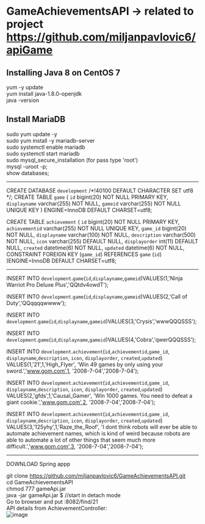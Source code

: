 # GameAchievementsAPI -> related to project https://github.com/miljanpavlovic6/apiGame

Installing Java 8 on CentOS 7
--------------------------------------------------------------------------------------------------------------
yum -y update <br />
yum install java-1.8.0-openjdk <br />
java -version <br />

Install MariaDB
--------------------------------------------------------------------------------------------------------------
sudo yum update -y <br />
sudo yum install -y mariadb-server <br />
sudo systemctl enable mariadb <br />
sudo systemctl start mariadb <br />
sudo mysql_secure_installation (for pass type 'root') <br />
mysql -uroot -p; <br />
show databases; <br />

--------------------------------------------------------------------------------------------------------------
CREATE DATABASE `development` /*!40100 DEFAULT CHARACTER SET utf8 */; 
CREATE TABLE `game` (
  `id` bigint(20) NOT NULL PRIMARY KEY,
  `displayname` varchar(255) NOT NULL,
  `gameid` varchar(255) NOT NULL UNIQUE KEY
) ENGINE=InnoDB DEFAULT CHARSET=utf8; <br />

CREATE TABLE `achievement` (
  `id` bigint(20) NOT NULL PRIMARY KEY,
  `achievementid` varchar(255) NOT NULL UNIQUE KEY,
  `game_id` bigint(20) NOT NULL,
  `displayname` varchar(100) NOT NULL,
  `description` varchar(500) NOT NULL,
  `icon` varchar(255) DEFAULT NULL,
  `displayorder` int(11) DEFAULT NULL,
  `created` datetime(6) NOT NULL,
  `updated` datetime(6) NOT NULL,
  CONSTRAINT FOREIGN KEY (`game_id`) REFERENCES `game` (`id`)
)ENGINE=InnoDB DEFAULT CHARSET=utf8; <br />

--------------------------------------------------------------------------------------------------------------
INSERT INTO `development`.`game`(`id`,`displayname`,`gameid`)VALUES(1,'Ninja Warriot Pro Deluxe Plus','QQtdv4owdT'); <br />

INSERT INTO `development`.`game`(`id`,`displayname`,`gameid`)VALUES(2,'Call of Duty','QQqqqqwwww'); <br />

INSERT INTO `development`.`game`(`id`,`displayname`,`gameid`)VALUES(3,'Crysis','wwwQQQSSS'); <br />

INSERT INTO `development`.`game`(`id`,`displayname`,`gameid`)VALUES(4,'Cobra','qwerQQQSSS'); <br />

INSERT INTO `development`.`achievement`(`id`,`achievementid`,`game_id`, `displayname`,`description`, `icon`, `displayorder`, `created`,`updated`)
VALUES(1,'21',1,'High_Flyer', 'Win 49 games by only using your sword.','www.gom.com',1, '2008-7-04','2008-7-04'); <br />

INSERT INTO `development`.`achievement`(`id`,`achievementid`,`game_id`, `displayname`,`description`, `icon`, `displayorder`, `created`,`updated`)
VALUES(2,'gfds',1,'Causal_Gamer', 'Win 1000 games. You need to defeat a giant cookie.','www.gom.com',2, '2008-7-04','2008-7-04'); <br />

INSERT INTO `development`.`achievement`(`id`,`achievementid`,`game_id`, `displayname`,`description`, `icon`, `displayorder`, `created`,`updated`)
VALUES(3,'125yhy',1,'Raze_the_Roof', 'I dont think robots will ever be able to automate achievement names, which is kind of weird because robots are able to automate a lot of other things that seem much more difficult.','www.gom.com',3, '2008-7-04','2008-7-04'); <br />

--------------------------------------------------------------------------------------------------------------
DOWNLOAD Spring appp

git clone https://github.com/miljanpavlovic6/GameAchievementsAPI.git <br />
cd GameAchievementsAPI <br />
chmod 777 gameApi.jar <br />
java -jar gameApi.jar $ //start in detach mode <br />
Go to browser and put <ipaddress>:8082/find/21 <br />
  API details from AchievementController: <br />
  ![image](https://github.com/miljanpavlovic6/GameAchievementsAPI/assets/47641359/25b4698a-9744-4ac1-80b3-8c7490f86f85)


